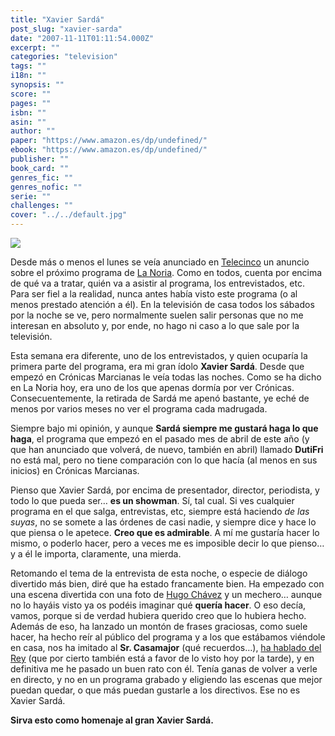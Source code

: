 ```yaml
---
title: "Xavier Sardá"
post_slug: "xavier-sarda"
date: "2007-11-11T01:11:54.000Z"
excerpt: ""
categories: "television"
tags: ""
i18n: ""
synopsis: ""
score: ""
pages: ""
isbn: ""
asin: ""
author: ""
paper: "https://www.amazon.es/dp/undefined/"
ebook: "https://www.amazon.es/dp/undefined/"
publisher: ""
book_card: ""
genres_fic: ""
genres_nofic: ""
serie: ""
challenges: ""
cover: "../../default.jpg"
---
```


![](images/071108_lanoria_g.jpg)

Desde más o menos el lunes se veía anunciado en [Telecinco](http://www.telecinco.es) un anuncio sobre el próximo programa de [La Noria](http://lanoria.telecinco.es). Como en todos, cuenta por encima de qué va a tratar, quién va a asistir al programa, los entrevistados, etc. Para ser fiel a la realidad, nunca antes había visto este programa (o al menos prestado atención a él). En la televisión de casa todos los sábados por la noche se ve, pero normalmente suelen salir personas que no me interesan en absoluto y, por ende, no hago ni caso a lo que sale por la televisión.

Esta semana era diferente, uno de los entrevistados, y quien ocuparía la primera parte del programa, era mi gran ídolo **Xavier Sardá**. Desde que empezó en Crónicas Marcianas le veía todas las noches. Como se ha dicho en La Noria hoy, era uno de los que apenas dormía por ver Crónicas. Consecuentemente, la retirada de Sardá me apenó bastante, ye eché de menos por varios meses no ver el programa cada madrugada.

Siempre bajo mi opinión, y aunque **Sardá siempre me gustará haga lo que haga**, el programa que empezó en el pasado mes de abril de este año (y que han anunciado que volverá, de nuevo, también en abril) llamado **DutiFri** no está mal, pero no tiene comparación con lo que hacía (al menos en sus inicios) en Crónicas Marcianas.

Pienso que Xavier Sardá, por encima de presentador, director, periodista, y todo lo que pueda ser… **es un showman**. Sí, tal cual. Si ves cualquier programa en el que salga, entrevistas, etc, siempre está haciendo _de las suyas_, no se somete a las órdenes de casi nadie, y siempre dice y hace lo que piensa o le apetece. **Creo que es admirable**. A mí me gustaría hacer lo mismo, o poderlo hacer, pero a veces me es imposible decir lo que pienso… y a él le importa, claramente, una mierda.

Retomando el tema de la entrevista de esta noche, o especie de diálogo divertido más bien, diré que ha estado francamente bien. Ha empezado con una escena divertida con una foto de [Hugo Chávez](http://fjp.es/2007/11/10/chapeau-juan-carlos/) y un mechero… aunque no lo hayáis visto ya os podéis imaginar qué **quería hacer**. O eso decía, vamos, porque si de verdad hubiera querido creo que lo hubiera hecho. Además de eso, ha lanzado un montón de frases graciosas, como suele hacer, ha hecho reír al público del programa y a los que estábamos viéndole en casa, nos ha imitado al **Sr. Casamajor** (qué recuerdos…), [ha hablado del Rey](http://fjp.es/2007/11/10/chapeau-juan-carlos/) (que por cierto también está a favor de lo visto hoy por la tarde), y en definitiva me he pasado un buen rato con él. Tenía ganas de volver a verle en directo, y no en un programa grabado y eligiendo las escenas que mejor puedan quedar, o que más puedan gustarle a los directivos. Ese no es Xavier Sardá.

**Sirva esto como homenaje al gran Xavier Sardá.**
